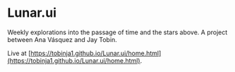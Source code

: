 # Lunar.ui
 Weekly explorations into the passage of time and the stars above. A project between Ana Vásquez and Jay Tobin.

 Live at [https://tobinja1.github.io/Lunar.ui/home.html](https://tobinja1.github.io/Lunar.ui/home.html).
